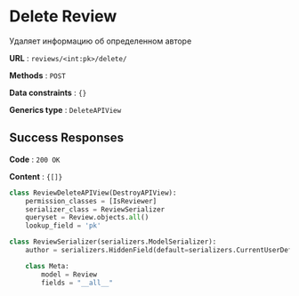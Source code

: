 # Delete Review

Удаляет информацию об определенном авторе

**URL** : `reviews/<int:pk>/delete/`

**Methods** : `POST`

**Data constraints** : `{}`

**Generics type** : `DeleteAPIView`

## Success Responses

**Code** : `200 OK`

**Content** : `{[]}`

```python
class ReviewDeleteAPIView(DestroyAPIView):
    permission_classes = [IsReviewer]
    serializer_class = ReviewSerializer
    queryset = Review.objects.all()
    lookup_field = 'pk'
```

```python
class ReviewSerializer(serializers.ModelSerializer):
    author = serializers.HiddenField(default=serializers.CurrentUserDefault())

    class Meta:
        model = Review
        fields = "__all__"
```